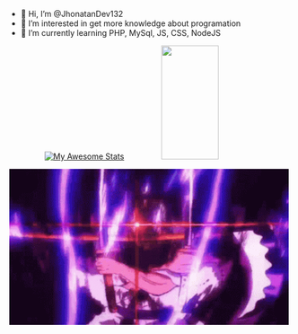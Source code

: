   
- 👋 Hi, I’m @JhonatanDev132
- 👀 I’m interested in get more knowledge about programation
- 🌱 I’m currently learning PHP, MySql, JS, CSS, NodeJS
  
<div align='center'> 

[![My Awesome Stats](https://awesome-github-stats.azurewebsites.net/user-stats/JhonatanDev132?cardType=github&theme=github-dark&preferLogin=false&Background=000000&Text=DDDDDD&Title=21B800&Border=21B800&Ring=B8B8B8)](https://git.io/awesome-stats-card)
<img width="45%" height="203px" src="https://github-readme-stats.vercel.app/api/top-langs/?username=JhonatanDev132&layout=compact&hide_border=false&border_color=21B800&&title_color=21B800&text_color=DDDDDD&bg_color=000000" />

<img  src="zoro-one-piece-zoro-purgatory-onigiri.gif">

</div>
